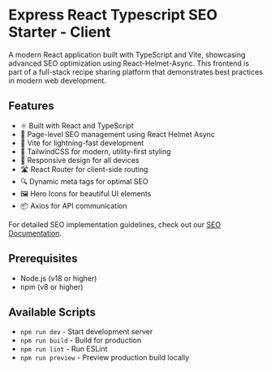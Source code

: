 # Express React Typescript SEO Starter - Client

A modern React application built with TypeScript and Vite, showcasing advanced SEO optimization using React-Helmet-Async. This frontend is part of a full-stack recipe sharing platform that demonstrates best practices in modern web development.

## Features

- ⚛️ Built with React and TypeScript
- 🎯 Page-level SEO management using React Helmet Async
- 🚀 Vite for lightning-fast development
- 🎨 TailwindCSS for modern, utility-first styling
- 📱 Responsive design for all devices
- 🛣️ React Router for client-side routing
- 🔍 Dynamic meta tags for optimal SEO
- 🖼️ Hero Icons for beautiful UI elements
- 📦 Axios for API communication

For detailed SEO implementation guidelines, check out our [SEO Documentation](../SEO.md).

## Prerequisites

- Node.js (v18 or higher)
- npm (v8 or higher)

## Available Scripts

- `npm run dev` - Start development server
- `npm run build` - Build for production
- `npm run lint` - Run ESLint
- `npm run preview` - Preview production build locally
